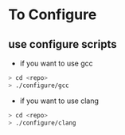 # To Configure

## use configure scripts

- if you want to use gcc

```bash
> cd <repo>
> ./configure/gcc
```

- if you want to use clang

```bash
> cd <repo>
> ./configure/clang
```
